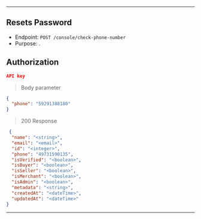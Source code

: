 
----------------------------------------------------------------------------------
## Resets Password
* Endpoint: `POST /console/check-phone-number`
* Purpose: .

## Authorization
```json
API key
```

> Body parameter

```json
{
  "phone": "59291388180"
}
```
> 200 Response

```json
 {
  "name": "<string>",
  "email": "<email>",
  "id": "<integer>",
  "phone": "49731590135",
  "isVerified": "<boolean>",
  "isBuyer": "<boolean>",
  "isSeller": "<boolean>",
  "isMerchant": "<boolean>",
  "isAdmin": "<boolean>",
  "metadata": "<string>",
  "createdAt": "<dateTime>",
  "updatedAt": "<dateTime>"
}
```
----------------------------------------------------------------------------------